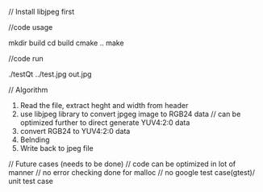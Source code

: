 // Install libjpeg first

//code usage

mkdir build
cd build
cmake ..
make

//code run 

./testQt ../test.jpg out.jpg


// Algorithm

1) Read the file, extract heght and width from header
2) use libjpeg library to convert jpgeg image to RGB24 data // can be optimized further to direct generate YUV4:2:0 data
3) convert RGB24 to YUV4:2:0 data
4) Belnding 
5) Write back to jpeg file


// Future cases (needs to be done)
// code can be optimized in lot of manner
// no error checking done for malloc
// no google test case(gtest)/ unit test case 
